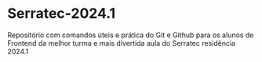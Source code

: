 # Serratec-2024.1
Repositório com comandos úteis e prática do Git e Github para os alunos de Frontend da melhor turma e mais divertida aula do Serratec residência 2024.1
